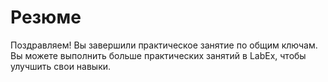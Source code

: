 # Резюме

Поздравляем! Вы завершили практическое занятие по общим ключам. Вы можете выполнить больше практических занятий в LabEx, чтобы улучшить свои навыки.
